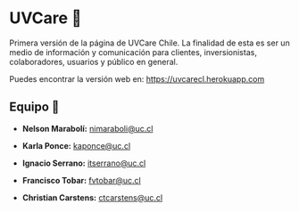 # UVCare :bug:

Primera versión de la página de UVCare Chile. La finalidad de esta es ser un medio de información y comunicación para clientes, inversionistas, colaboradores, usuarios y público en general.

Puedes encontrar la versión web en: https://uvcarecl.herokuapp.com

## Equipo :robot:

* **Nelson Marabolí:** nimaraboli@uc.cl

* **Karla Ponce:** kaponce@uc.cl

* **Ignacio Serrano:** itserrano@uc.cl

* **Francisco Tobar:** fvtobar@uc.cl

* **Christian Carstens:** ctcarstens@uc.cl 
